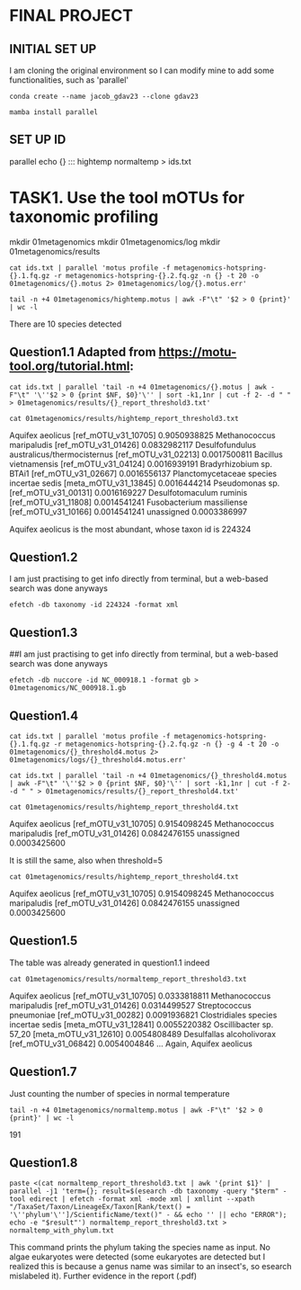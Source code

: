 # FINAL PROJECT

## INITIAL SET UP

I am cloning the original environment so I can modify mine to add some functionalities, such as 'parallel'

```
conda create --name jacob_gdav23 --clone gdav23

mamba install parallel
```

## SET UP ID

parallel echo {} ::: hightemp normaltemp > ids.txt

# TASK1. Use the tool mOTUs for taxonomic profiling
mkdir 01metagenomics
mkdir 01metagenomics/log
mkdir 01metagenomics/results

```
cat ids.txt | parallel 'motus profile -f metagenomics-hotspring-{}.1.fq.gz -r metagenomics-hotspring-{}.2.fq.gz -n {} -t 20 -o 01metagenomics/{}.motus 2> 01metagenomics/log/{}.motus.err'

tail -n +4 01metagenomics/hightemp.motus | awk -F"\t" '$2 > 0 {print}' | wc -l
```
There are 10 species detected

## Question1.1 Adapted from https://motu-tool.org/tutorial.html:

```
cat ids.txt | parallel 'tail -n +4 01metagenomics/{}.motus | awk -F"\t" '\''$2 > 0 {print $NF, $0}'\'' | sort -k1,1nr | cut -f 2- -d " " > 01metagenomics/results/{}_report_threshold3.txt'

cat 01metagenomics/results/hightemp_report_threshold3.txt 
```

Aquifex aeolicus [ref_mOTU_v31_10705]	0.9050938825
Methanococcus maripaludis [ref_mOTU_v31_01426]	0.0832982117
Desulfofundulus australicus/thermocisternus [ref_mOTU_v31_02213]	0.0017500811
Bacillus vietnamensis [ref_mOTU_v31_04124]	0.0016939191
Bradyrhizobium sp. BTAi1 [ref_mOTU_v31_02667]	0.0016556137
Planctomycetaceae species incertae sedis [meta_mOTU_v31_13845]	0.0016444214
Pseudomonas sp. [ref_mOTU_v31_00131]	0.0016169227
Desulfotomaculum ruminis [ref_mOTU_v31_11808]	0.0014541241
Fusobacterium massiliense [ref_mOTU_v31_10166]	0.0014541241
unassigned	0.0003386997

Aquifex aeolicus is the most abundant, whose taxon id is 224324

## Question1.2
I am just practising to get info directly from terminal, but a web-based search was done anyways
```
efetch -db taxonomy -id 224324 -format xml
```
## Question1.3
##I am just practising to get info directly from terminal, but a web-based search was done anyways
```
efetch -db nuccore -id NC_000918.1 -format gb > 01metagenomics/NC_000918.1.gb
```
## Question1.4
```
cat ids.txt | parallel 'motus profile -f metagenomics-hotspring-{}.1.fq.gz -r metagenomics-hotspring-{}.2.fq.gz -n {} -g 4 -t 20 -o 01metagenomics/{}_threshold4.motus 2> 01metagenomics/logs/{}_threshold4.motus.err'

cat ids.txt | parallel 'tail -n +4 01metagenomics/{}_threshold4.motus | awk -F"\t" '\''$2 > 0 {print $NF, $0}'\'' | sort -k1,1nr | cut -f 2- -d " " > 01metagenomics/results/{}_report_threshold4.txt'

cat 01metagenomics/results/hightemp_report_threshold4.txt 

```

Aquifex aeolicus [ref_mOTU_v31_10705]	0.9154098245
Methanococcus maripaludis [ref_mOTU_v31_01426]	0.0842476155
unassigned	0.0003425600

It is still the same, also when threshold=5

```
cat 01metagenomics/results/hightemp_report_threshold4.txt 
```


Aquifex aeolicus [ref_mOTU_v31_10705]	0.9154098245
Methanococcus maripaludis [ref_mOTU_v31_01426]	0.0842476155
unassigned	0.0003425600



## Question1.5

The table was already generated in question1.1 indeed

```
cat 01metagenomics/results/normaltemp_report_threshold3.txt 
```

Aquifex aeolicus [ref_mOTU_v31_10705]	0.0333818811
Methanococcus maripaludis [ref_mOTU_v31_01426]	0.0314499527
Streptococcus pneumoniae [ref_mOTU_v31_00282]	0.0091936821
Clostridiales species incertae sedis [meta_mOTU_v31_12841]	0.0055220382
Oscillibacter sp. 57_20 [meta_mOTU_v31_12610]	0.0054808489
Desulfallas alcoholivorax [ref_mOTU_v31_06842]	0.0054004846
...
Again, Aquifex aeolicus


## Question1.7
Just counting the number of species in normal temperature
```
tail -n +4 01metagenomics/normaltemp.motus | awk -F"\t" '$2 > 0 {print}' | wc -l
```
191

## Question1.8
```
paste <(cat normaltemp_report_threshold3.txt | awk '{print $1}' | parallel -j1 'term={}; result=$(esearch -db taxonomy -query "$term" -tool edirect | efetch -format xml -mode xml | xmllint --xpath "/TaxaSet/Taxon/LineageEx/Taxon[Rank/text() = '\''phylum'\'']/ScientificName/text()" - && echo '' || echo "ERROR"); echo -e "$result"') normaltemp_report_threshold3.txt > normaltemp_with_phylum.txt
```

This command prints the phylum taking the species name as input. No algae eukaryotes were detected (some eukaryotes are detected but I realized this is because a genus name was similar to an insect's, so esearch mislabeled it).
Further evidence in the report (.pdf)




